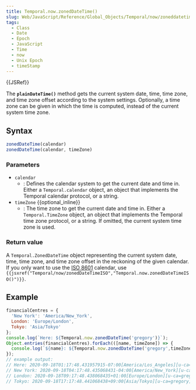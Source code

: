 ```yaml
---
title: Temporal.now.zonedDateTime()
slug: Web/JavaScript/Reference/Global_Objects/Temporal/now/zoneddatetime
tags:
  - Class
  - Date
  - Epoch
  - JavaScript
  - Time
  - now
  - Unix Epoch
  - timeStamp
---
```

{{JSRef}}

<p class="summary"><span class="seoSummary">The <strong><code>plainDateTime()</code></strong> method gets the current system date, time, time zone, and time zone offset according to the system settings. Optionally, a time zone can be given in which the time is computed, instead of the current system time zone.</span></p>

## Syntax

```js
zonedDateTime(calendar)
zonedDateTime(calendar, timeZone)
```

### Parameters

- `calendar`
  - : Defines the calendar system to get the current date and time in. Either a
    `Temporal.calendar` object, an object that implements the Temporal calendar
    protocol, or a string.
- `timeZone` {{optional_inline}}
  - : The time zone to get the current date and time in. Either a
    `Temporal.TimeZone` object, an object that implements the Temporal time zone
    protocol, or a string. If omitted, the current system time zone is used.

### Return value

A `Temporal.ZonedDateTime` object representing the current system date, time,
time zone, and time zone offset in the reckoning of the given calendar. If you
only want to use the [ISO 8601](https://en.wikipedia.org/wiki/ISO_8601)
calendar, use
`{{jsxref("Temporal/now/zonedDateTimeISO","Temporal.now.zonedDateTimeISO()")}}`.

## Example

```js
financialCentres = {
  'New York': 'America/New_York',
  London: 'Europe/London',
  Tokyo: 'Asia/Tokyo'
};
console.log(`Here: ${Temporal.now.zonedDateTime('gregory')}`);
Object.entries(financialCentres).forEach(([name, timeZone]) => {
  console.log(`${name}: ${Temporal.now.zonedDateTime('gregory',timeZone)}`);
});
// example output:
// Here: 2020-09-18T01:17:48.431957915-07:00[America/Los_Angeles][u-ca=gregory]
// New York: 2020-09-18T04:17:48.435068431-04:00[America/New_York][u-ca=gregory]
// London: 2020-09-18T09:17:48.438068435+01:00[Europe/London][u-ca=gregory]
// Tokyo: 2020-09-18T17:17:48.441068438+09:00[Asia/Tokyo][u-ca=gregory]
```
